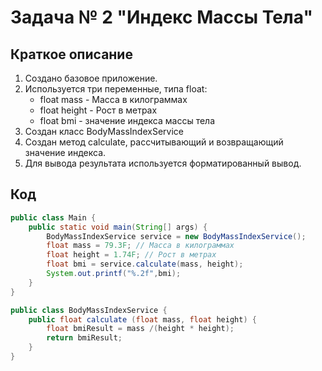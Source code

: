 # Задача № 2 "Индекс Массы Тела"

## Краткое описание

1. Создано базовое приложение. 
2. Используется три переменные, типа float:
    * float mass - Масса в килограммах
    * float height - Рост в метрах
    * float bmi - значение индекса массы тела
3. Создан класс BodyMassIndexService
4. Создан метод calculate, рассчитывающий и возвращающий значение индекса.
5. Для вывода результата используется форматированный вывод.

## Код

```java
public class Main {
    public static void main(String[] args) {
        BodyMassIndexService service = new BodyMassIndexService();
        float mass = 79.3F; // Масса в килограммах
        float height = 1.74F; // Рост в метрах
        float bmi = service.calculate(mass, height);
        System.out.printf("%.2f",bmi);
    }
}

public class BodyMassIndexService {
    public float calculate (float mass, float height) {
        float bmiResult = mass /(height * height);
        return bmiResult;
    }
}

```